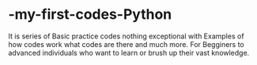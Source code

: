 # -my-first-codes-Python

It is series of Basic practice codes nothing exceptional with Examples of how codes work what codes are there and much more.
For Begginers to advanced individuals who want to learn or brush up their vast knowledge.
